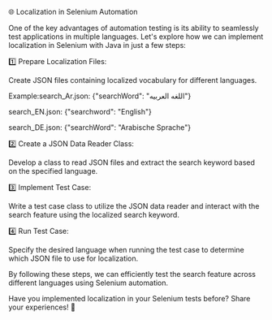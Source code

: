 🌐 Localization in Selenium Automation

One of the key advantages of automation testing is its ability to seamlessly test applications in multiple languages. Let's explore how we can implement localization in Selenium with Java in just a few steps:

1️⃣ Prepare Localization Files:

Create JSON files containing localized vocabulary for different languages.

Example:search_Ar.json: {"searchWord": "اللغه العربيه"}

search_EN.json: {"searchword": "English"}

search_DE.json: {"searchWord": "Arabische Sprache"}

2️⃣ Create a JSON Data Reader Class:

Develop a class to read JSON files and extract the search keyword based on the specified language.

3️⃣ Implement Test Case:

Write a test case class to utilize the JSON data reader and interact with the search feature using the localized search keyword.

4️⃣ Run Test Case:

Specify the desired language when running the test case to determine which JSON file to use for localization.

By following these steps, we can efficiently test the search feature across different languages using Selenium automation.

Have you implemented localization in your Selenium tests before? Share your experiences! 🚀
